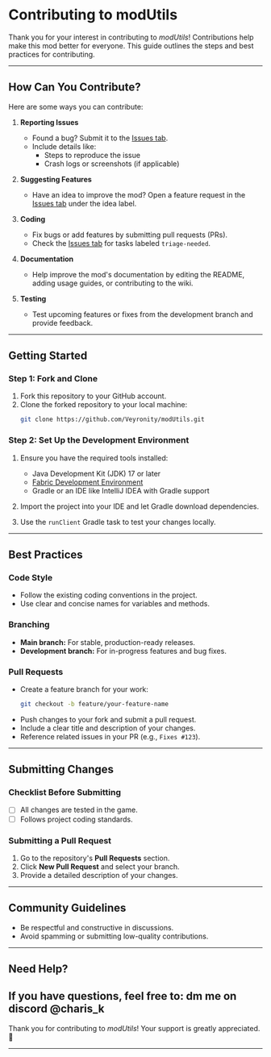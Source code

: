 
# **Contributing to modUtils**

Thank you for your interest in contributing to *modUtils*! Contributions help make this mod better for everyone. This guide outlines the steps and best practices for contributing.

---

## **How Can You Contribute?**

Here are some ways you can contribute:

1. **Reporting Issues**  
   - Found a bug? Submit it to the [Issues tab](https://github.com/Veyronity/modUtils/issues).  
   - Include details like:  
     - Steps to reproduce the issue  
     - Crash logs or screenshots (if applicable)

2. **Suggesting Features**  
   - Have an idea to improve the mod? Open a feature request in the [Issues tab](https://github.com/Veyronity/modUtils/issues) under the idea label.

3. **Coding**  
   - Fix bugs or add features by submitting pull requests (PRs).  
   - Check the [Issues tab](https://github.com/Veyronity/modUtils/issues) for tasks labeled `triage-needed`.

4. **Documentation**  
   - Help improve the mod's documentation by editing the README, adding usage guides, or contributing to the wiki.

5. **Testing**  
   - Test upcoming features or fixes from the development branch and provide feedback.

---

## **Getting Started**

### **Step 1: Fork and Clone**
1. Fork this repository to your GitHub account.  
2. Clone the forked repository to your local machine:  
   ```bash
   git clone https://github.com/Veyronity/modUtils.git
   ```

### **Step 2: Set Up the Development Environment**
1. Ensure you have the required tools installed:
   - Java Development Kit (JDK) 17 or later  
   - [Fabric Development Environment](https://fabricmc.net/ )  
   - Gradle or an IDE like IntelliJ IDEA with Gradle support  

2. Import the project into your IDE and let Gradle download dependencies.  

3. Use the `runClient` Gradle task to test your changes locally.  

---

## **Best Practices**

### **Code Style**
- Follow the existing coding conventions in the project.  
- Use clear and concise names for variables and methods.  

### **Branching**
- **Main branch:** For stable, production-ready releases.  
- **Development branch:** For in-progress features and bug fixes.  
### **Pull Requests**
- Create a feature branch for your work:  
   ```bash
   git checkout -b feature/your-feature-name
   ```
- Push changes to your fork and submit a pull request.  
- Include a clear title and description of your changes.  
- Reference related issues in your PR (e.g., `Fixes #123`).

---

## **Submitting Changes**

### **Checklist Before Submitting**
- [ ] All changes are tested in the game.  
- [ ] Follows project coding standards.

### **Submitting a Pull Request**
1. Go to the repository's **Pull Requests** section.  
2. Click **New Pull Request** and select your branch.  
3. Provide a detailed description of your changes.  

---

## **Community Guidelines**

- Be respectful and constructive in discussions.  
- Avoid spamming or submitting low-quality contributions.  

---

## **Need Help?**
If you have questions, feel free to: 
dm me on discord @charis_k
---

Thank you for contributing to *modUtils*! Your support is greatly appreciated. 🎉

--- 
